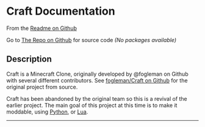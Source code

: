 # Craft Documentation

From the [Readme on Github](https://github.com/Python-Sargent/Craft)

Go to [The Repo on Github](https://github.com/Python-Sargent/Craft) for source code _(No packages available)_

## Description

Craft is a Minecraft Clone, originally developed by @fogleman on Github with several different contributors.
See [fogleman/Craft on Github](https://github.com/fogleman/Craft) for the original project from source.

Craft has been abandoned by the original team so this is a revival of the earlier project.
The main goal of this project at this time is to make it moddable, using [Python](https://www.python.org/), or [Lua](https://www.lua.org/).

---

